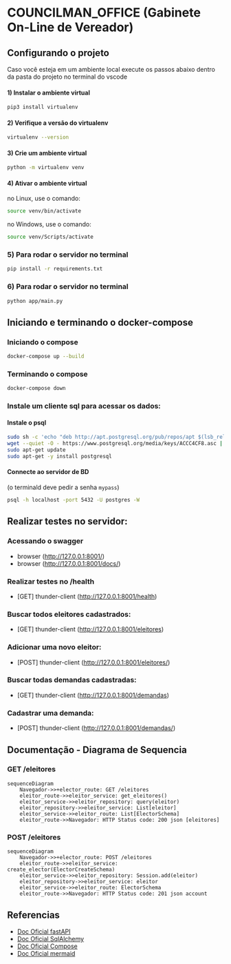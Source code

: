 # COUNCILMAN_OFFICE (Gabinete On-Line de Vereador)

## Configurando o projeto
Caso você esteja em um ambiente local execute os passos abaixo dentro da pasta do projeto no terminal do vscode
#### 1) Instalar o ambiente virtual
```bash 
pip3 install virtualenv
```
#### 2) Verifique a versão do virtualenv
```bash
virtualenv --version
```
#### 3) Crie um ambiente virtual
```bash
python -m virtualenv venv
```
#### 4) Ativar o ambiente virtual
no Linux, use o comando:
```bash
source venv/bin/activate
```
no Windows, use o comando:
```bash
source venv/Scripts/activate
```

### 5) Para rodar o servidor no terminal

```bash
pip install -r requirements.txt
```

### 6) Para rodar o servidor no terminal

```bash
python app/main.py
```

## Iniciando e terminando o docker-compose

### Iniciando o compose 
```sh
docker-compose up --build

```
### Terminando o compose
```sh
docker-compose down
```

### Instale um cliente sql para acessar os dados:

#### Instale o psql
``` bash
sudo sh -c 'echo "deb http://apt.postgresql.org/pub/repos/apt $(lsb_release -cs)-pgdg main" > /etc/apt/sources.list.d/pgdg.list'
wget --quiet -O - https://www.postgresql.org/media/keys/ACCC4CF8.asc | sudo apt-key add -
sudo apt-get update
sudo apt-get -y install postgresql
```
#### Connecte ao servidor de BD

(o terminald deve pedir a senha `mypass`)
```bash
psql -h localhost -port 5432 -U postgres -W
```


## Realizar testes no servidor:

### Acessando o swagger 

- browser (http://127.0.0.1:8001/)
- browser (http://127.0.0.1:8001/docs/)

### Realizar testes no /health

- [GET] thunder-client (http://127.0.0.1:8001/health)

### Buscar todos eleitores cadastrados:

- [GET] thunder-client (http://127.0.0.1:8001/eleitores)

### Adicionar uma novo eleitor:

- [POST] thunder-client (http://127.0.0.1:8001/eleitores/)

### Buscar todas demandas cadastradas:

- [GET] thunder-client (http://127.0.0.1:8001/demandas)

### Cadastrar uma demanda:

- [POST] thunder-client (http://127.0.0.1:8001/demandas/)

## Documentação - Diagrama de Sequencia

### GET /eleitores

```mermaid
sequenceDiagram
    Navegador->>+elector_route: GET /eleitores
    eleitor_route->>eleitor_service: get_eleitores()
    eleitor_service->>eleitor_repository: query(eleitor)
    eleitor_repository->>eleitor_service: List[eleitor]
    eleitor_service->>eleitor_route: List[ElectorSchema]
    eleitor_route->>Navegador: HTTP Status code: 200 json [eleitores]
```

### POST /eleitores

```mermaid
sequenceDiagram
    Navegador->>+elector_route: POST /eleitores
    eleitor_route->>eleitor_service: create_elector(ElectorCreateSchema)
    eleitor_service->>eleitor_repository: Session.add(eleitor)
    eleitor_repository->>eleitor_service: eleitor
    eleitor_service->>eleitor_route: ElectorSchema
    eleitor_route->>Navegador: HTTP Status code: 201 json account
```
## Referencias

 - [Doc Oficial fastAPI](https://fastapi.tiangolo.com/)
 - [Doc Oficial SqlAlchemy](https://docs.sqlalchemy.org/en/14/genindex.html)
 - [Doc Oficial Compose](https://docs.docker.com/compose/)
 - [Doc Oficial mermaid](https://mermaid-js.github.io/mermaid/#/)
